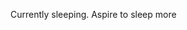 Currently sleeping. Aspire to sleep more

<!---
DMChakrabarti013/DMChakrabarti013 is a ✨ special ✨ repository because its `README.md` (this file) appears on your GitHub profile.
You can click the Preview link to take a look at your changes.
--->
